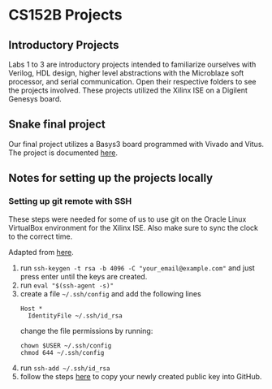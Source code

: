 # CS152B Projects

## Introductory Projects

Labs 1 to 3 are introductory projects intended to familiarize ourselves with Verilog, HDL design, higher level abstractions with the Microblaze soft processor, and serial communication. Open their respective folders to see the projects involved. These projects utilized the Xilinx ISE on a Digilent Genesys board.

## Snake final project

Our final project utilizes a Basys3 board programmed with Vivado and Vitus. The project is documented [here](./snake.md).

## Notes for setting up the projects locally
### Setting up git remote with SSH
These steps were needed for some of us to use git on the Oracle Linux VirtualBox environment for the Xilinx ISE. Also make sure to sync the clock to the correct time.

Adapted from [here](https://docs.github.com/en/authentication/connecting-to-github-with-ssh/generating-a-new-ssh-key-and-adding-it-to-the-ssh-agent).
 1. run `ssh-keygen -t rsa -b 4096 -C "your_email@example.com"` and just press enter until the keys are created.
 2. run `eval "$(ssh-agent -s)"`
 3. create a file `~/.ssh/config` and add the following lines
    ```
    Host *
      IdentityFile ~/.ssh/id_rsa
    ```
    change the file permissions by running:
    ```shell
    chown $USER ~/.ssh/config
    chmod 644 ~/.ssh/config
    ```
 4. run `ssh-add ~/.ssh/id_rsa`
 5. follow the steps [here](https://docs.github.com/en/authentication/connecting-to-github-with-ssh/adding-a-new-ssh-key-to-your-github-account) to copy your newly created public key into GitHub.
